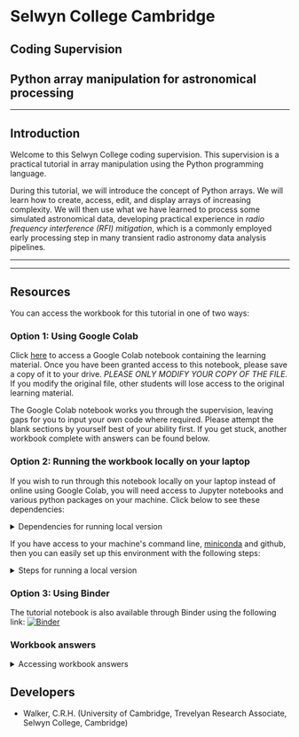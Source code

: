 # Selwyn College Cambridge
## Coding Supervision
## Python array manipulation for astronomical processing

___

## Introduction

Welcome to this Selwyn College coding supervision. This supervision is a practical tutorial in array manipulation using the Python programming language.

During this tutorial, we will introduce the concept of Python arrays. We will learn how to create, access, edit, and display arrays of increasing complexity. We will then use what we have learned to process some simulated astronomical data, developing practical experience in *radio frequency interference (RFI) mitigation*, which is a commonly employed early processing step in many transient radio astronomy data analysis pipelines.

___
___

## Resources

You can access the workbook for this tutorial in one of two ways:

### Option 1: Using Google Colab

Click [here](https://colab.research.google.com/drive/1GN1j9LozyvkM2tu1ouHsoAnreMzgwZe6?usp=sharing) to access a Google Colab notebook containing the learning material. Once you have been granted access to this notebook, please save a copy of it to your drive. *PLEASE ONLY MODIFY YOUR COPY OF THE FILE.* If you modify the original file, other students will lose access to the original learning material.

The Google Colab notebook works you through the supervision, leaving gaps for you to input your own code where required. Please attempt the blank sections by yourself best of your ability first. If you get stuck, another workbook complete with answers can be found below.

### Option 2: Running the workbook locally on your laptop

If you wish to run through this notebook locally on your laptop instead of online using Google Colab, you will need access to Jupyter notebooks and various python packages on your machine. Click below to see these dependencies:

<details>
<summary>Dependencies for running local version</summary>

- python=3.8
- numpy
- matplotlib
- astropy
- scipy
- jupyter
- ipython
- pip
- imageio

</details>

If you have access to your machine's command line, [miniconda](https://www.anaconda.com/docs/getting-started/miniconda/install) and github, then you can easily set up this environment with the following steps:

<details>
<summary>Steps for running a local version</summary>

- Open your command line and navigate to the directory you will use as your base directory using `cd`
- Within your base directory, git clone this repository: `> git clone https://github.com/mbcxqcw2/selwyn-array-supervision.git`
- Within your base directory, navigate to the repository's miniconda subdirectory: `> cd /selwyn-array-supervision/miniconda/`
- Create a [miniconda environment](https://docs.conda.io/projects/conda/en/stable/user-guide/tasks/manage-environments.html) using: `> conda env create -f selwyn_computing_env.yml`
- Activate the environment as instructed by miniconda in your command line
- From within the `/miniconda/` directory, navigate back to the subdirectory containing the workbooks: `> cd ../notebooks/`
- Within your `/notebooks/` directory, run: `> jupyter notebook` in your command line and open the url which is displayed
- Open `Workbook.ipynb` and begin the tutorial.

</details>

### Option 3: Using Binder

The tutorial notebook is also available through Binder using the following link: [![Binder](https://mybinder.org/badge_logo.svg)](https://mybinder.org/v2/gh/mbcxqcw2/selwyn-array-supervision.git/main?urlpath=%2Fdoc%2Ftree%2F%2Fnotebooks%2FWorkbook.ipynb)

### Workbook answers

<details>

<summary>Accessing workbook answers</summary>

- Option 1: [Click here](https://colab.research.google.com/drive/12K9c4n49qflT2b_10_X_tbFhBzDFUMRX?usp=sharing) to access a Google Colab notebook containing the complete workbook. DO NOT MODIFY ANY OF THE CODE IN THIS WORKBOOK! It should serve as a reference for your personal workbook only. Save a copy of this worked example into your drive. Then only run the copy.

- Option 2: Alternatively, if you are running a local version of this tutorial, you can find a completed workbook in the `/notebooks/` directory. This completed workbook is called `Workbook_Answers.ipynb`.

- Option 3: If you are using Binder, the completed workbook can be accessed using the following link: [![Binder](https://mybinder.org/badge_logo.svg)](https://mybinder.org/v2/gh/mbcxqcw2/selwyn-array-supervision.git/main?urlpath=%2Fdoc%2Ftree%2F%2Fnotebooks%2FWorkbook_Answers.ipynb)

</details>

## Developers

- Walker, C.R.H. (University of Cambridge, Trevelyan Research Associate, Selwyn College, Cambridge)
